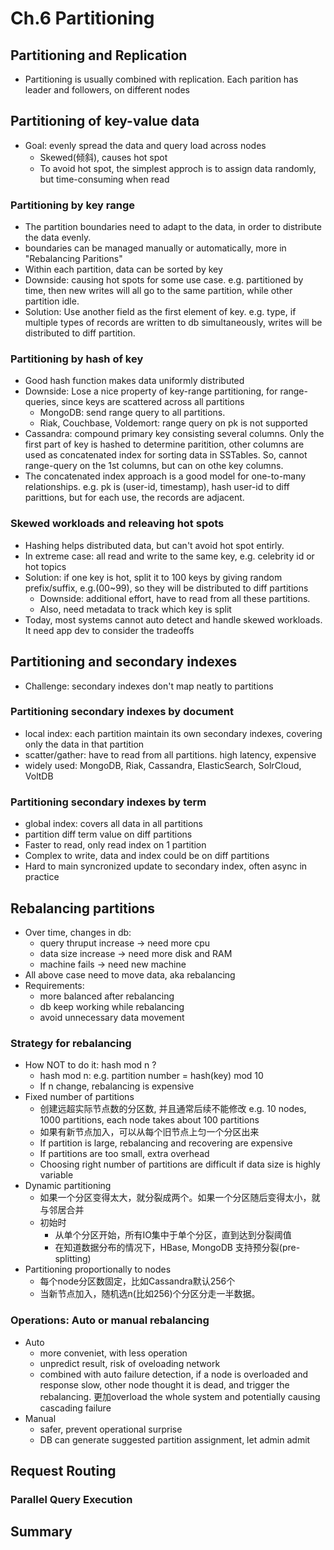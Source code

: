# Ch.6 Partitioning

## Partitioning and Replication

* Partitioning is usually combined with replication. Each parition has leader and followers, on different nodes

## Partitioning of key-value data

* Goal: evenly spread the data and query load across nodes
  * Skewed(倾斜), causes hot spot
  * To avoid hot spot, the simplest approch is to assign data randomly, but time-consuming when read

### Partitioning by key range

* The partition boundaries need to adapt to the data, in order to distribute the data evenly.
* boundaries can be managed manually or automatically, more in "Rebalancing Paritions"
* Within each partition, data can be sorted by key
* Downside: causing hot spots for some use case. e.g. partitioned by time, then new writes will all go to the same partition, while other partition idle.
* Solution: Use another field as the first element of key. e.g. type, if multiple types of records are written to db simultaneously, writes will be distributed to diff partition.

### Partitioning by hash of key

* Good hash function makes data uniformly distributed
* Downside: Lose a nice property of key-range partitioning, for range-queries, since keys are scattered across all partitions
  * MongoDB: send range query to all partitions.
  * Riak, Couchbase, Voldemort: range query on pk is not supported
* Cassandra: compound primary key consisting several columns. Only the first part of key is hashed to determine paritition, other columns are used as concatenated index for sorting data in SSTables. So, cannot range-query on the 1st columns, but can on othe key columns.
* The concatenated index approach is a good model for one-to-many relationships. e.g. pk is (user-id, timestamp), hash user-id to diff parittions, but for each use, the records are adjacent.

### Skewed workloads and releaving hot spots

* Hashing helps distributed data, but can't avoid hot spot entirly.
* In extreme case: all read and write to the same key, e.g. celebrity id or hot topics
* Solution: if one key is hot, split it to 100 keys by giving random prefix/suffix, e.g.(00~99), so they will be distributed to diff partitions
  * Downside: additional effort, have to read from all these partitions.
  * Also, need metadata to track which key is split
* Today, most systems cannot auto detect and handle skewed workloads. It need app dev to consider the tradeoffs

## Partitioning and secondary indexes

* Challenge: secondary indexes don't map neatly to partitions

### Partitioning secondary indexes by document

* local index: each partition maintain its own secondary indexes, covering only the data in that partition
* scatter/gather: have to read from all partitions. high latency, expensive
* widely used: MongoDB, Riak, Cassandra, ElasticSearch, SolrCloud, VoltDB

### Partitioning secondary indexes by term

* global index: covers all data in all partitions
* partition diff term value on diff partitions
* Faster to read, only read index on 1 partition
* Complex to write, data and index could be on diff partitions
* Hard to main syncronized update to secondary index, often async in practice

## Rebalancing partitions

* Over time, changes in db:
  * query thruput increase -> need more cpu
  * data size increase -> need more disk and RAM
  * machine fails -> need new machine
* All above case need to move data, aka rebalancing
* Requirements:
  * more balanced after rebalancing
  * db keep working while rebalancing
  * avoid unnecessary data movement

### Strategy for rebalancing

* How NOT to do it: hash mod n ?
  * hash mod n:  e.g.  partition number = hash(key) mod 10
  * If n change, rebalancing is expensive
* Fixed number of partitions
  * 创建远超实际节点数的分区数, 并且通常后续不能修改 e.g. 10 nodes, 1000 partitions, each node takes about 100 partitions
  * 如果有新节点加入，可以从每个旧节点上匀一个分区出来
  * If partition is large, rebalancing and recovering are expensive
  * If partitions are too small, extra overhead
  * Choosing right number of partitions are difficult if data size is highly variable
* Dynamic partitioning
  * 如果一个分区变得太大，就分裂成两个。如果一个分区随后变得太小，就与邻居合并
  * 初始时
    * 从单个分区开始，所有IO集中于单个分区，直到达到分裂阈值
    * 在知道数据分布的情况下，HBase, MongoDB 支持预分裂(pre-splitting)
* Partitioning proportionally to nodes  
  * 每个node分区数固定，比如Cassandra默认256个
  * 当新节点加入，随机选n(比如256)个分区分走一半数据。

### Operations: Auto or manual rebalancing

* Auto
  * more conveniet, with less operation
  * unpredict result, risk of oveloading network
  * combined with auto failure detection, if a node is overloaded and response slow, other node thought it is dead, and trigger the rebalancing. 更加overload the whole system and potentially causing cascading failure
* Manual
  * safer, prevent operational surprise
  * DB can generate suggested partition assignment, let admin admit

## Request Routing



### Parallel Query Execution

## Summary
